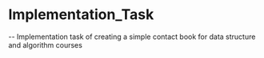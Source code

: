 # Implementation_Task
--
Implementation task of creating a simple contact book for data structure and algorithm courses
